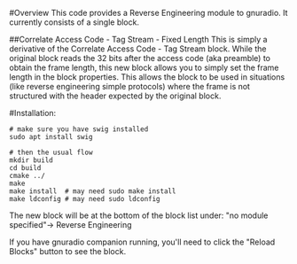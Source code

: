 #Overview
This code provides a Reverse Engineering module to gnuradio. It currently consists of a single block.


##Correlate Access Code - Tag Stream - Fixed Length
This is simply a derivative of the Correlate Access Code - Tag Stream block. While the original block reads the 32 bits after the access code (aka preamble) to obtain the frame length, this new block allows you to simply set the frame length in the block properties. This allows the block to be used in situations (like reverse engineering simple protocols) where the frame is not structured with the header expected by the original block.


#Installation:
```
# make sure you have swig installed
sudo apt install swig

# then the usual flow
mkdir build
cd build
cmake ../
make
make install  # may need sudo make install
make ldconfig # may need sudo ldconfig
```

The new block will be at the bottom of the block list under:
"no module specified"-> Reverse Engineering

If you have gnuradio companion running, you'll need to click the "Reload Blocks" button to see the block.
